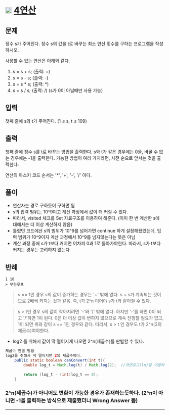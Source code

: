 # <img src="https://d2gd6pc034wcta.cloudfront.net/tier/11.svg" class="solvedac-tier" width = 20> [4연산](https://www.acmicpc.net/problem/14395)

## 문제
정수 s가 주어진다. 정수 s의 값을 t로 바꾸는 최소 연산 횟수를 구하는 프로그램을 작성하시오.

사용할 수 있는 연산은 아래와 같다.

1. s = s + s; (출력: +)
2. s = s - s; (출력: -)
3. s = s * s; (출력: *)
4. s = s / s; (출력: /) (s가 0이 아닐때만 사용 가능)

## 입력
첫째 줄에 s와 t가 주어진다. (1 ≤ s, t ≤ 109)

## 출력
첫째 줄에 정수 s를 t로 바꾸는 방법을 출력한다. s와 t가 같은 경우에는 0을, 바꿀 수 없는 경우에는 -1을 출력한다. 가능한 방법이 여러 가지라면, 사전 순으로 앞서는 것을 출력한다. 

연산의 아스키 코드 순서는 '*', '+', '-', '/' 이다.

## 풀이
 - 연산자는 경로 구하듯이 구하면 됨
 - s의 입력 범위는 10^9이고 계산 과정에서 값이 더 커질 수 있다.
 - 따라서, visited 체크를 Set 자료구조를 이용하여 해준다. (이미 한 번 계산한 s에 대해서는 더 이상 계산하지 않음)
 - 틀렸던 코드에선 s의 범위가 10^9를 넘어가면 continue 하게 설정해뒀었는데, 입력 범위가 10^9이지 계산 과정에서 10^9를 넘지않는다는 뜻은 아님
 - 계산 과정 중에 s가 t보다 커지면 어차피 0과 1로 돌아가야한다. 따라서, s가 t보다 커지는 경우는 고려하지 않는다.

## 반례
```
1 10
> 무한루프
```
> s == 1인 경우 s의 값이 증가하는 경우는 '+' 밖에 없다. s + s가 계속되는 것이므로 2배씩 커지는 것과 같음. 즉, t가 2^n 이어야 s가 t와 같아질 수 있다.

> s > t인 경우 s의 값이 작아지려면 '-'와 '/' 밖에 없다. 하지만 '-'를 하면 0이 되고 '/'하면 1이 된다.
> 0은 더 이상 값이 변하지 않으므로 계속 진행할 필요가 없고, 1이 되면 위와 같이 s == 1인 경우와 같다. 따라서, s > t 인 경우도 t가 2^n(2의 제곱수)여야한다.
- log2 를 취해서 값이 딱 떨어지게 나오면 2^n(제곱수)를 판별할 수 있다. 
```java
제곱수 판별 방법
log2를 취해서 딱 떨어지면 2의 제곱수이다.
    public static boolean canConvert(int t){
        double log_t = Math.log(t) / Math.log(2);  //자연로그(ln)을 이용하여 밑이 2인 로그를 구현
        
        return (log_t - (int)log_t == 0);
    }
```

### 2^n(제곱수)가 아니어도 변환이 가능한 경우가 존재하는듯하다. (2^n이 아니면 -1을 출력하는 방식으로 제출했더니 Wrong Answer 뜸)
------------------------------------------------------------------------

